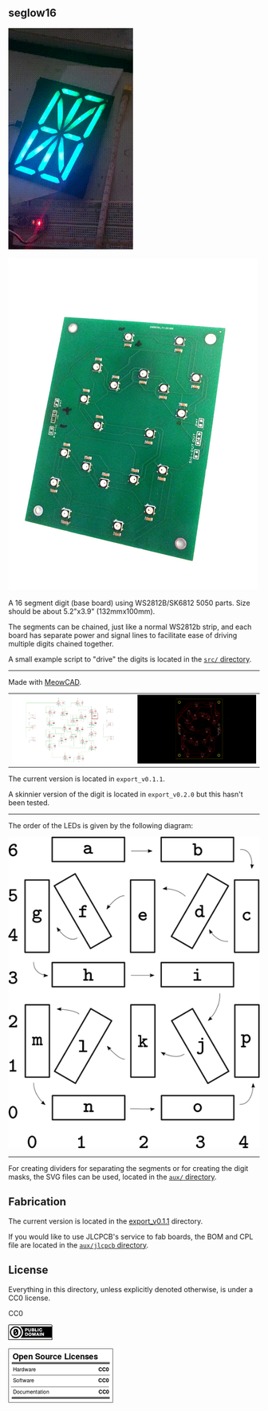 seglow16
---

[![16seg demo](img/seg16_diffusor_test.gif)](https://www.youtube.com/watch?v=fP0ltvnkAXw)


![seg16 board](img/seg16_assembled.1.jpg)

A 16 segment digit (base board) using WS2812B/SK6812 5050 parts.
Size should be about 5.2"x3.9" (132mmx100mm).

The segments can be chained, just like a normal WS2812b strip,
and each board has separate power and signal lines to facilitate
ease of driving multiple digits chained together.

A small example script to "drive" the digits is located in the
[`src/` directory](https://github.com/abetusk/seglow16/blob/main/src/seglow16-example.ino).

---

Made with [MeowCAD](https://meowcad.com/project?projectId=4983569d-bf97-47ea-8737-0bbebbcf3797).

| | |
|---|---|
| ![sch](img/seg16-sch.png) | ![brd](img/seg16-brd.png) |

The current version is located in `export_v0.1.1`.

A skinnier version of the digit is located in `export_v0.2.0` but this hasn't been tested.

---

The order of the LEDs is given by the following diagram:

![seg6 LED order](img/seg16-LED-order.png)

---

For creating dividers for separating the segments or for creating the digit masks,
the SVG files can be used, located in the [`aux/` directory](https://github.com/abetusk/seglow16/blob/main/aux).

Fabrication
---

The current version is located in the [export_v0.1.1](https://github.com/abetusk/seglow16/blob/main/export_v0.1.1/gerber/seg16_v0.1.1.zip)
directory.

If you would like to use JLCPCB's service to fab boards, the BOM and CPL file are located in
the [`aux/jlcpcb` directory](https://github.com/abetusk/seglow16/blob/main/aux/jlcpcb).

License
---

Everything in this directory, unless explicitly denoted otherwise, is
under a CC0 license.

CC0

[![CC0](img/cc0_88x31.png)](https://creativecommons.org/publicdomain/zero/1.0/)

![cc0](img/oshw_facts.png)
